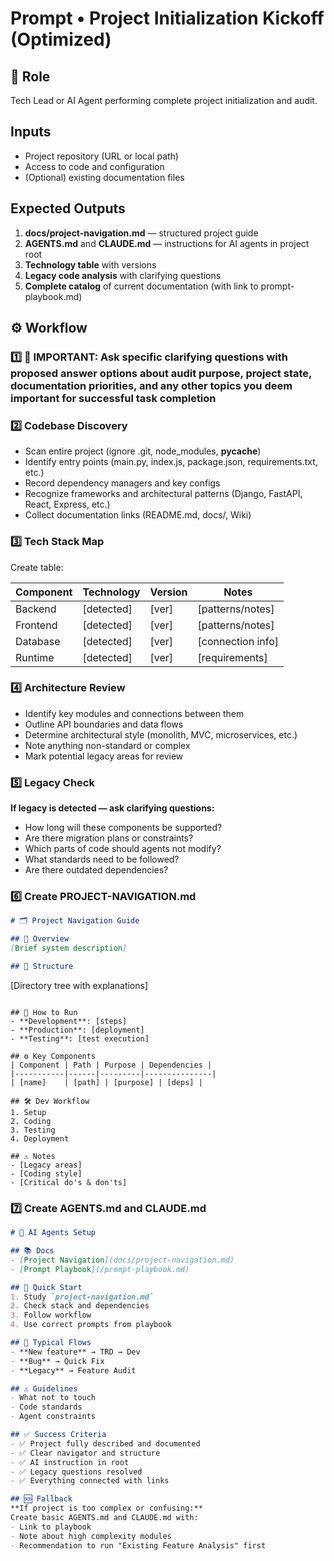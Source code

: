 # Prompt • Project Initialization Kickoff (Optimized)

## 🎯 Role
Tech Lead or AI Agent performing complete project initialization and audit.

## Inputs
- Project repository (URL or local path)
- Access to code and configuration
- (Optional) existing documentation files

## Expected Outputs
1. **docs/project-navigation.md** — structured project guide
2. **AGENTS.md** and **CLAUDE.md** — instructions for AI agents in project root
3. **Technology table** with versions
4. **Legacy code analysis** with clarifying questions
5. **Complete catalog** of current documentation (with link to prompt-playbook.md)

## ⚙️ Workflow

### 1️⃣ **🎯 IMPORTANT: Ask specific clarifying questions with proposed answer options** about audit purpose, project state, documentation priorities, and any other topics you deem important for successful task completion

### 2️⃣ Codebase Discovery
- Scan entire project (ignore .git, node_modules, __pycache__)
- Identify entry points (main.py, index.js, package.json, requirements.txt, etc.)
- Record dependency managers and key configs
- Recognize frameworks and architectural patterns (Django, FastAPI, React, Express, etc.)
- Collect documentation links (README.md, docs/, Wiki)

### 3️⃣ Tech Stack Map
Create table:

| Component | Technology | Version | Notes |
|-----------|------------|---------|-------|
| Backend   | [detected] | [ver]   | [patterns/notes] |
| Frontend  | [detected] | [ver]   | [patterns/notes] |
| Database  | [detected] | [ver]   | [connection info] |
| Runtime   | [detected] | [ver]   | [requirements] |

### 4️⃣ Architecture Review
- Identify key modules and connections between them
- Outline API boundaries and data flows
- Determine architectural style (monolith, MVC, microservices, etc.)
- Note anything non-standard or complex
- Mark potential legacy areas for review

### 5️⃣ Legacy Check
**If legacy is detected — ask clarifying questions:**
- How long will these components be supported?
- Are there migration plans or constraints?
- Which parts of code should agents not modify?
- What standards need to be followed?
- Are there outdated dependencies?

### 6️⃣ Create PROJECT-NAVIGATION.md

```markdown
# 🗂️ Project Navigation Guide

## 📌 Overview
[Brief system description]

## 📁 Structure
```
[Directory tree with explanations]
```

## 🚀 How to Run
- **Development**: [steps]
- **Production**: [deployment]
- **Testing**: [test execution]

## ⚙️ Key Components
| Component | Path | Purpose | Dependencies |
|-----------|------|---------|---------------|
| [name]    | [path] | [purpose] | [deps] |

## 🛠️ Dev Workflow
1. Setup
2. Coding
3. Testing
4. Deployment

## ⚠️ Notes
- [Legacy areas]
- [Coding style]
- [Critical do's & don'ts]
```

### 7️⃣ Create AGENTS.md and CLAUDE.md

```markdown
# 🤖 AI Agents Setup

## 📚 Docs
- [Project Navigation](docs/project-navigation.md)
- [Prompt Playbook](/prompt-playbook.md)

## 🚀 Quick Start
1. Study `project-navigation.md`
2. Check stack and dependencies
3. Follow workflow
4. Use correct prompts from playbook

## 🎯 Typical Flows
- **New feature** → TRD → Dev
- **Bug** → Quick Fix
- **Legacy** → Feature Audit

## ⚠️ Guidelines
- What not to touch
- Code standards
- Agent constraints

## ✅ Success Criteria
- ✅ Project fully described and documented
- ✅ Clear navigator and structure
- ✅ AI instruction in root
- ✅ Legacy questions resolved
- ✅ Everything connected with links

## 🆘 Fallback
**If project is too complex or confusing:**
Create basic AGENTS.md and CLAUDE.md with:
- Link to playbook
- Note about high complexity modules
- Recommendation to run "Existing Feature Analysis" first

